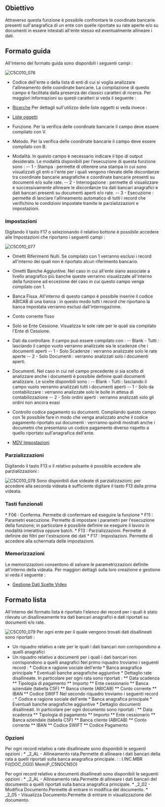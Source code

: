 ## Obiettivo

Attraverso questa funzione è possibile confrontare le coordinate bancarie presenti sull'anagrafica di un ente con quelle riportate su rate aperte e/o su documenti in essere intestati all'ente stesso ed eventualmente allineare i dati.

## Formato guida

All'interno del formato guida sono disponibili i seguenti campi : 

![C5C010_076](http://localhost:3000/immagini/MBDOC_OGG-P_C5NOCN5/C5C010_076.png)

 - Codice dell'ente o della lista di enti di cui si voglia analizzare l'allineamento delle coordinate bancarie. La compilazione di questo campo è facilitata dalla presenza dei classici caratteri di ricerca. Per maggiori informazioni su questi caratteri si veda il seguente : 

- [Ricerche](Sorgenti/DOC_OPE/TA/B£AMO/B£_RIC)
Per dettagli sull'utilizzo delle liste oggetti si veda invece : 
- [Liste oggetti](Sorgenti/DOC_OPE/TA/B£AMO/B£_LIS)

 - Funzione. Per la verifica delle coordinate bancarie il campo deve essere compilato con V.
 - Metodo. Per la verifica delle coordinate bancarie il campo deve essere compilato con B.
 - Modalità. In questo campo è necessario indicare il tipo di output desiderato. Le modalità disponibili per l'esecuzione di questa funzione sono : 
 -- 1 - Stampa :  permette di ottenere una stampa in cui sono visualizzati gli enti o l'ente per i quali vengono rilevate delle discordanze tra coordinate bancarie anagrafiche e coordinate bancarie presenti su documenti e/o sulle rate.
 -- 2 - Interrogazione :  permette di visualizzare e successivamente allineare le discordanze tra dati bancari anagrafici e dati bancari presenti su documenti aperti e/o rate.
 -- 3 - Esecuzione :  permette di lanciare l'allineamento automatico di tutti i record che verifichino le condizioni impostate tramite le parzializzazioni e impostazioni.


### Impostazioni
Digitando il tasto F17 o selezionando il relativo bottone è possibile accedere alle Impostazioni che riportano i seguenti campi : 

![C5C010_077](http://localhost:3000/immagini/MBDOC_OGG-P_C5NOCN5/C5C010_077.png)
- Ometti Riferimenti Nulli. Se compilato con 1 verranno esclusi i record all'interno dei quali non è riportato alcun riferimento bancario.
- Ometti Banche Aggiuntive. Nel caso in cui all'ente siano associate a livello anagrafico più banche queste verranno visualizzate all'interno della funzione ad eccezione del caso in cui questo campo venga compilato con 1.
- Banca Fissa. All'interno di questo campo è possibile inserire il codice ABICAB di una banca :  in questo modo tutti i record che riportano la banca impostata verranno esclusi dall'interrogazione.
- Conto corrente fisso
- Solo se Ente Cessione. Visualizza le sole rate per le quali sia compilato l'Ente di Cessione.
- Dati da controllare. Il campo può essere compilato con : 
-- Blank - Tutti :  lasciando il campo vuoto verranno analizzate sia le scadenze che i documenti aperti
-- 1 - Solo Scadenze :  verranno analizzate solo le rate aperte
-- 2 - Solo Documenti :  verranno analizzati solo i documenti aperti.
- Documenti. Nel caso in cui nel campo precedente si sia scelto di analizzare anche i documenti è possibile definire quali documenti analizzare. Le scelte disponibili sono : 
-- Blank - Tutti :  lasciando il campo vuoto verranno analizzati tutti i documenti aperti
-- 1 - Solo da contabilizzare :  verranno analizzate solo le bolle in attesa di contabilizzazione
-- 2 - Solo ordini aperti :  verranno analizzati solo gli ordini non ancora evasi
- Controllo codice pagamento su documenti. Compilando questo campo con 1è possibile fare in modo che venga analizzato anche il codice pagamento riportato sui documenti :  verrranno quindi mostrati anche i documetni che presentano un codice pagamento diverso rispetto a quello riportato sull'anagrafica dell'ente.


- [MDV Impostazioni](Sorgenti/DOC_OPE/TA/B£AMO/C5C010_01)

### Parzializzazioni

Digitando il tasto F13 o il relativo pulsante è possibile accedere alle parzializzazioni : 

![C5C010_078](http://localhost:3000/immagini/MBDOC_OGG-P_C5NOCN5/C5C010_078.png)
Sono disponibili due videate di parzializzazioni; per accedere alla seconda videata è sufficiente digitare il tasto F13 dalla prima videata.

### Tasti funzionali

 \* F06 :  Conferma. Permette di confermare ed eseguire la funzione
 \* F11 :  Parametri esecuzione. Permette di impostare i parametri per l'esecuzione della funzione; in particolare è possibile definire se eseguire il lavoro in modalità interattiva oppure batch.
 \* F13 :  Parzializzazioni. Permette di definire dei filtri per l'estrazione dei dati
 \* F17 :  Impostazioni. Permette di accedere alla schermata delle impostazioni.

### Memorizzazioni

Le memorizzazioni consentono di salvare le parametrizzazioni definite all'interno della videata. Per maggiori dettagli sulla loro creazione e gestione si veda il seguente : 

- [Gestione Dati Scelte Video](Sorgenti/OJ/PGM/B£MDV0)

## Formato lista

All'interno del formato lista è riportato l'elenco dei record per i quali è stato rilevato un disallineamente tra dati bancari anagrafici e dati riportati su documenti e/o rate.

![C5C010_079](http://localhost:3000/immagini/MBDOC_OGG-P_C5NOCN5/C5C010_079.png)
Per ogni ente per il quale vengono trovati dati disallineati sono riportati : 
- Un riquadro relativo a rate per le quali i dati bancari non corrispondono a quelli anagrafici
- Un riquadro relativo a documenti per i quali i dati bancari non corrispondono a quelli anagrafici
Nel primo riquadro troviamo i seguenti record : 
 \* Codice e ragione sociale dell'ente
 \* Banca anagrafica principale
 \* Eventuali banche anagrafiche aggiuntive
 \* Dettaglio rate disallineate. In particolare per ogni rata sono riportati : 
 \*\* Data scadenza
 \*\* Tipologia di pagamento
 \*\* Importo
 \*\* Ente cessionario
 \*\* Banca aziendale (tabella C5F)
 \*\* Banca cliente (ABICAB)
 \*\* Conto corrente
 \*\* IBAN
 \*\* Codice SWIFT
Nel secondo riquadro troviamo i seguenti record : 
 \* Codice e ragione sociale dell'ente
 \* Banca anagrafica principale
 \* Eventuali banche anagrafiche aggiuntive
 \* Dettaglio documenti disallineati. In particolare per ogni documento sono riportati : 
 \*\* Data scadenza
 \*\* Tipologia di pagamento
 \*\* Importo
 \*\* Ente cessionario
 \*\* Banca aziendale (tabella C5F)
 \*\* Banca cliente (ABICAB)
 \*\* Conto corrente
 \*\* IBAN
 \*\* Codice SWIFT
 \*\* Codice Pagamento

### Opzioni

Per ogni record relativo a rate disallineate sono disponibili le seguenti opzioni : 
 \* _2_AL - Allineamento rata.Permette di allineare i dati bancari della rata a quelli riportati sulla banca anagrafica principale.
 :  : I.INC.MBR Fil(DOC_OGG) Mem(P_C5NOCN5O)

Per ogni record relativo a documenti disallineati sono disponibili le seguenti opzioni : 
 \* _2_AL - Allineamento rata.Permette di allineare i dati bancari del documento a quelli riportati sulla banca anagrafica principale.
 \* _2_02 - Modifica Documento.Permette di entrare in modifica del documento.
 \* _2_05 - Visualizza Documento.Permette di entrare in visualizzazione del documento.
